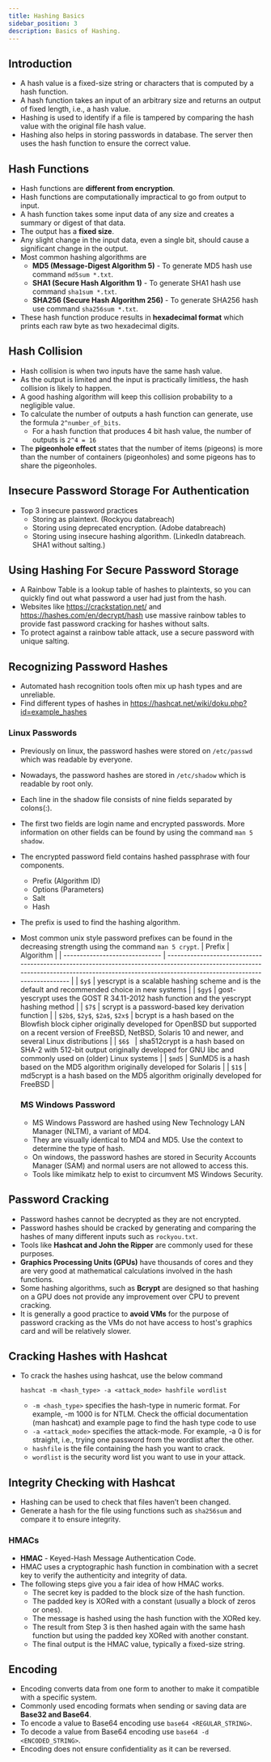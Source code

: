 ```yaml
---
title: Hashing Basics
sidebar_position: 3
description: Basics of Hashing.
---
```


## Introduction
- A hash value is a fixed-size string or characters that is computed by a hash function. 
- A hash function takes an input of an arbitrary size and returns an output of fixed length, i.e., a hash value. 
- Hashing is used to identify if a file is tampered by comparing the hash value with the original file hash value.
- Hashing also helps in storing passwords in database. The server then uses the hash function to ensure the correct value.

## Hash Functions
- Hash functions are **different from encryption**.
- Hash functions are computationally impractical to go from output to input.
- A hash function takes some input data of any size and creates a summary or digest of that data. 
- The output has a **fixed size**. 
- Any slight change in the input data, even a single bit, should cause a significant change in the output.
- Most common hashing algorithms are 
  - **MD5 (Message-Digest Algorithm 5)** - To generate MD5 hash use command `md5sum *.txt`.
  - **SHA1 (Secure Hash Algorithm 1)** - To generate SHA1 hash use command `sha1sum *.txt`.
  - **SHA256 (Secure Hash Algorithm 256)** - To generate SHA256 hash use command `sha256sum *.txt`.
- These hash function produce results in **hexadecimal format** which prints each raw byte as two hexadecimal digits.

## Hash Collision
- Hash collision is when two inputs have the same hash value.
- As the output is limited and the input is practically limitless, the hash collision is likely to happen.
- A good hashing algorithm will keep this collision probability to a negligible value.
- To calculate the number of outputs a hash function can generate, use the formula `2^number_of_bits`.
  - For a hash function that produces 4 bit hash value, the number of outputs is `2^4 = 16`
- The **pigeonhole effect** states that the number of items (pigeons) is more than the number of containers (pigeonholes) and some pigeons has to share the pigeonholes.

## Insecure Password Storage For Authentication
- Top 3 insecure password practices
  - Storing as plaintext. (Rockyou databreach)
  - Storing using deprecated encryption. (Adobe databreach)
  - Storing using insecure hashing algorithm. (LinkedIn databreach. SHA1 without salting.)

## Using Hashing For Secure Password Storage
- A Rainbow Table is a lookup table of hashes to plaintexts, so you can quickly find out what password a user had just from the hash.
- Websites like https://crackstation.net/ and https://hashes.com/en/decrypt/hash use massive rainbow tables to provide fast password cracking for hashes without salts.
- To protect against a rainbow table attack, use a secure password with unique salting.

## Recognizing Password Hashes
- Automated hash recognition tools often mix up hash types and are unreliable.
- Find different types of hashes in https://hashcat.net/wiki/doku.php?id=example_hashes

### Linux Passwords
- Previously on linux, the password hashes were stored on `/etc/passwd` which was readable by everyone.
- Nowadays, the password hashes are stored in `/etc/shadow` which is readable by root only.
- Each line in the shadow file consists of nine fields separated by colons(:).
- The first two fields are login name and encrypted passwords. More information on other fields can be found by using the command `man 5 shadow`.
- The encrypted password field contains hashed passphrase with four components.
  - Prefix (Algorithm ID)
  - Options (Parameters)
  - Salt
  - Hash
- The prefix is used to find the hashing algorithm.
- Most common unix style password prefixes can be found in the decreasing strength using the command `man 5 crypt`.
  | Prefix                         | Algorithm                                                                                                                                                                                        |
  | ------------------------------ | ------------------------------------------------------------------------------------------------------------------------------------------------------------------------------------------------ |
  | `$y$`                          | yescrypt is a scalable hashing scheme and is the default and recommended choice in new systems                                                                                                   |
  | `$gy$`                         | gost-yescrypt uses the GOST R 34.11-2012 hash function and the yescrypt hashing method                                                                                                           |
  | `$7$`                          | scrypt is a password-based key derivation function                                                                                                                                               |
  | `$2b$`, `$2y$`, `$2a$`, `$2x$` | bcrypt is a hash based on the Blowfish block cipher originally developed for OpenBSD but supported on a recent version of FreeBSD, NetBSD, Solaris 10 and newer, and several Linux distributions |
  | `$6$ `                         | sha512crypt is a hash based on SHA-2 with 512-bit output originally developed for GNU libc and commonly used on (older) Linux systems                                                            |
  | `$md5`                         | SunMD5 is a hash based on the MD5 algorithm originally developed for Solaris                                                                                                                     |
  | `$1$`                          | md5crypt is a hash based on the MD5 algorithm originally developed for FreeBSD                                                                                                                   |

  ### MS Windows Password
  - MS Windows Password are hashed using New Technology LAN Manager (NLTM), a variant of MD4.
  - They are visually identical to MD4 and MD5. Use the context to determine the type of hash.
  - On windows, the password hashes are stored in Security Accounts Manager (SAM) and normal users are not allowed to access this.
  - Tools like mimikatz help to exist to circumvent MS Windows Security.

## Password Cracking
- Password hashes cannot be decrypted as they are not encrypted.
- Password hashes should be cracked by generating and comparing the hashes of many different inputs such as `rockyou.txt`.
- Tools like **Hashcat and John the Ripper** are commonly used for these purposes.
- **Graphics Processing Units (GPUs)** have thousands of cores and they are very good at mathematical calculations involved in the hash functions.
- Some hashing algorithms, such as **Bcrypt** are designed so that hashing on a GPU does not provide any improvement over CPU to prevent cracking.
- It is generally a good practice to **avoid VMs** for the purpose of password cracking as the VMs do not have access to host's graphics card and will be relatively slower.

## Cracking Hashes with Hashcat
- To crack the hashes using hashcat, use the below command
    ```
    hashcat -m <hash_type> -a <attack_mode> hashfile wordlist
    ```
  - `-m <hash_type>` specifies the hash-type in numeric format. For example, -m 1000 is for NTLM. Check the official documentation (man hashcat) and example page to find the hash type code to use
  - `-a <attack_mode>` specifies the attack-mode. For example, -a 0 is for straight, i.e., trying one password from the wordlist after the other.
  - `hashfile` is the file containing the hash you want to crack.
  - `wordlist` is the security word list you want to use in your attack.
 
 ## Integrity Checking with Hashcat
 - Hashing can be used to check that files haven’t been changed.
 - Generate a hash for the file using functions such as `sha256sum` and compare it to ensure integrity.

### HMACs
- **HMAC** - Keyed-Hash Message Authentication Code.
- HMAC uses a cryptographic hash function in combination with a secret key to verify the authenticity and integrity of data.
- The following steps give you a fair idea of how HMAC works.
  - The secret key is padded to the block size of the hash function.
  - The padded key is XORed with a constant (usually a block of zeros or ones).
  - The message is hashed using the hash function with the XORed key.
  - The result from Step 3 is then hashed again with the same hash function but using the padded key XORed with another constant.
  - The final output is the HMAC value, typically a fixed-size string.

## Encoding
- Encoding converts data from one form to another to make it compatible with a specific system. 
- Commonly used encoding formats when sending or saving data are **Base32 and Base64**.
- To encode a value to Base64 encoding use `base64 <REGULAR_STRING>`.
- To decode a value from Base64 encoding use `base64 -d <ENCODED_STRING>`.
- Encoding does not ensure confidentiality as it can be reversed.